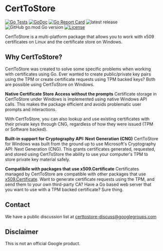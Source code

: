 # CertToStore

[![Go Tests](https://github.com/google/certtostore/workflows/Go%20Tests/badge.svg)](https://github.com/google/certtostore/actions?query=workflow%3A%22Go+Tests%22)
[![GoDoc](https://pkg.go.dev/badge/github.com/google/certtostore?status.svg)](https://pkg.go.dev/github.com/google/certtostore?tab=doc)
[![Go Report Card](https://goreportcard.com/badge/github.com/google/certtostore)](https://goreportcard.com/report/github.com/google/certtostore)
![latest release](https://img.shields.io/github/v/release/google/certtostore)
![GitHub go.mod Go version](https://img.shields.io/github/go-mod/go-version/google/certtostore)
[![License](https://img.shields.io/badge/License-Apache_2.0-blue.svg)](https://opensource.org/licenses/Apache-2.0)

CertToStore is a multi-platform package that allows you to work with x509
certificates on Linux and the certificate store on Windows.

## Why CertToStore?

CertToStore was created to solve some specific problems when working with
certificates using Go. Ever wanted to create public/private key pairs using the
TPM or create certificate requests using TPM backed keys? Both are possible
using CertToStore on Windows.

__Native Certificate Store Access without the prompts__ Certificate storage in
CertToStore under Windows is implemented using native Windows API calls. This
makes the package efficient and avoids problematic user prompts and
interactions.

With CertToStore, you can also lookup and use existing certificates with their
private keys through CNG, regardless of how they were issued (TPM or Software
backed).

__Built-in support for Cryptography API: Next Generation (CNG)__ CertToStore for
Windows was built from the ground up to use Microsoft's Cryptography API: Next
Generation (CNG). This grants certificates generated, requested, and stored
using CertToStore the ability to use your computer's TPM to store private key
material safely.

__Compatibile with packages that use x509.Certificate__ Certificates managed by
CertToStore are compatible with other packages that use
[x509.Certificate](https://golang.org/pkg/crypto/x509/). Want to generate
certificate requests using the TPM, and send them to your own third-party CA?
Have a Go based web server that you want to use with a TPM backed certificate?
Sure thing.

## Contact

We have a public discussion list at
[certtostore-discuss@googlegroups.com](https://groups.google.com/forum/#!forum/certtostore-discuss)

## Disclaimer

This is not an official Google product.
